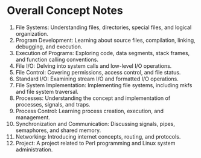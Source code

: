 # Overall Concept Notes 

1. File Systems: Understanding files, directories, special files, and logical organization.
2. Program Development: Learning about source files, compilation, linking, debugging, and execution.
3. Execution of Programs: Exploring code, data segments, stack frames, and function calling conventions.
4. File I/O: Delving into system calls and low-level I/O operations.
5. File Control: Covering permissions, access control, and file status.
6. Standard I/O: Examining stream I/O and formatted I/O operations.
7. File System Implementation: Implementing file systems, including mkfs and file system traversal.
8. Processes: Understanding the concept and implementation of processes, signals, and traps.
9. Process Control: Learning process creation, execution, and management.
10. Synchronization and Communication: Discussing signals, pipes, semaphores, and shared memory.
11. Networking: Introducing internet concepts, routing, and protocols.
12. Project: A project related to Perl programming and Linux system administration.
